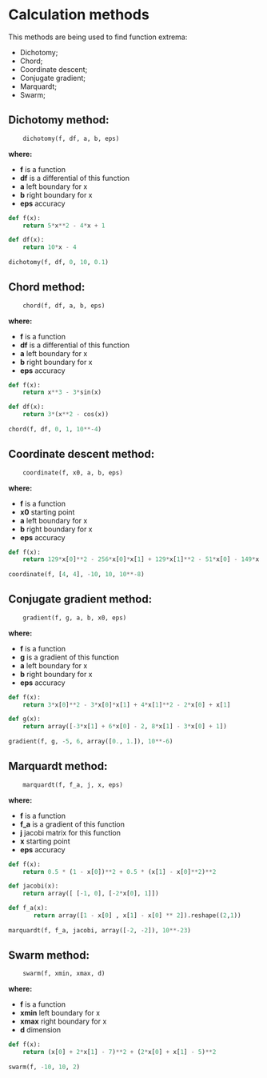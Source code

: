# Calculation methods

This methods are being used to find function extrema:

*  Dichotomy;
*  Chord;
*  Coordinate descent;
*  Conjugate gradient;
*  Marquardt;
*  Swarm;

## Dichotomy method:
```python
	dichotomy(f, df, a, b, eps)
```
**where:**
*  **f** is a function
*  **df** is a differential of this function
*  **a** left boundary for x
*  **b** right boundary for x
*  **eps** accuracy
```python
def f(x):
    return 5*x**2 - 4*x + 1

def df(x):
    return 10*x - 4
    
dichotomy(f, df, 0, 10, 0.1)
```

## Chord method:
```python
	chord(f, df, a, b, eps)
```
**where:**
*  **f** is a function
*  **df** is a differential of this function
*  **a** left boundary for x
*  **b** right boundary for x
*  **eps** accuracy
```python
def f(x):
    return x**3 - 3*sin(x)

def df(x):
    return 3*(x**2 - cos(x))
    
chord(f, df, 0, 1, 10**-4)
```

## Coordinate descent method:
```python
	coordinate(f, x0, a, b, eps)
```
**where:**
*  **f** is a function
*  **x0** starting point
*  **a** left boundary for x
*  **b** right boundary for x
*  **eps** accuracy
```python
def f(x):
    return 129*x[0]**2 - 256*x[0]*x[1] + 129*x[1]**2 - 51*x[0] - 149*x[1] - 27
    
coordinate(f, [4, 4], -10, 10, 10**-8)
```

## Conjugate gradient method:
```python
	gradient(f, g, a, b, x0, eps)
```
**where:**
*  **f** is a function
*  **g** is a gradient of this function
*  **a** left boundary for x
*  **b** right boundary for x
*  **eps** accuracy
```python
def f(x):
    return 3*x[0]**2 - 3*x[0]*x[1] + 4*x[1]**2 - 2*x[0] + x[1]

def g(x):
    return array([-3*x[1] + 6*x[0] - 2, 8*x[1] - 3*x[0] + 1])    
    
gradient(f, g, -5, 6, array([0., 1.]), 10**-6)
```

## Marquardt method:
```python
	marquardt(f, f_a, j, x, eps)
```
**where:**
*  **f** is a function
*  **f_a** is a gradient of this function
*  **j** jacobi matrix for this function
*  **x** starting point
*  **eps** accuracy
```python
def f(x):
    return 0.5 * (1 - x[0])**2 + 0.5 * (x[1] - x[0]**2)**2

def jacobi(x):
    return array([ [-1, 0], [-2*x[0], 1]])

def f_a(x):
       return array([1 - x[0] , x[1] - x[0] ** 2]).reshape((2,1))    
       
marquardt(f, f_a, jacobi, array([-2, -2]), 10**-23)
```

## Swarm method:
```python
	swarm(f, xmin, xmax, d)
```
**where:**
*  **f** is a function
*  **xmin** left boundary for x
*  **xmax** right boundary for x
*  **d** dimension
```python
def f(x):
    return (x[0] + 2*x[1] - 7)**2 + (2*x[0] + x[1] - 5)**2    
       
swarm(f, -10, 10, 2)
```
